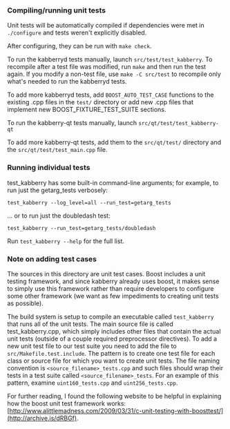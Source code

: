 ### Compiling/running unit tests

Unit tests will be automatically compiled if dependencies were met in `./configure`
and tests weren't explicitly disabled.

After configuring, they can be run with `make check`.

To run the kabberryd tests manually, launch `src/test/test_kabberry`. To recompile
after a test file was modified, run `make` and then run the test again. If you
modify a non-test file, use `make -C src/test` to recompile only what's needed
to run the kabberryd tests.

To add more kabberryd tests, add `BOOST_AUTO_TEST_CASE` functions to the existing
.cpp files in the `test/` directory or add new .cpp files that
implement new BOOST_FIXTURE_TEST_SUITE sections.

To run the kabberry-qt tests manually, launch `src/qt/test/test_kabberry-qt`

To add more kabberry-qt tests, add them to the `src/qt/test/` directory and
the `src/qt/test/test_main.cpp` file.

### Running individual tests

test_kabberry has some built-in command-line arguments; for
example, to run just the getarg_tests verbosely:

    test_kabberry --log_level=all --run_test=getarg_tests

... or to run just the doubledash test:

    test_kabberry --run_test=getarg_tests/doubledash

Run `test_kabberry --help` for the full list.

### Note on adding test cases

The sources in this directory are unit test cases.  Boost includes a
unit testing framework, and since kabberry already uses boost, it makes
sense to simply use this framework rather than require developers to
configure some other framework (we want as few impediments to creating
unit tests as possible).

The build system is setup to compile an executable called `test_kabberry`
that runs all of the unit tests.  The main source file is called
test_kabberry.cpp, which simply includes other files that contain the
actual unit tests (outside of a couple required preprocessor
directives). To add a new unit test file to our test suite you need
to add the file to `src/Makefile.test.include`. The pattern is to
create one test file for each class or source file for which you want
to create unit tests.  The file naming convention is
`<source_filename>_tests.cpp` and such files should wrap their tests
in a test suite called `<source_filename>_tests`.  For an example of
this pattern, examine `uint160_tests.cpp` and `uint256_tests.cpp`.

For further reading, I found the following website to be helpful in
explaining how the boost unit test framework works:
[http://www.alittlemadness.com/2009/03/31/c-unit-testing-with-boosttest/](http://archive.is/dRBGf).
